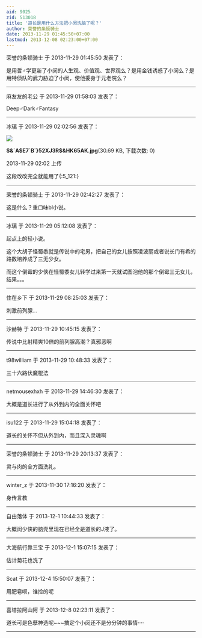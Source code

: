 ```yaml
---
aid: 9025
zid: 513018
title: '道长是用什么方法把小闵洗脑了呢？'
author: 荣誉的条顿骑士
date: 2013-11-29 01:45:50+07:00
lastmod: 2013-12-08 02:23:00+07:00
---
```


荣誉的条顿骑士 于 2013-11-29 01:45:50 发表了：

是用哲♂学更新了小闵的人生观、价值观、世界观么？是用金钱诱惑了小闵么？是用特侦队的武力胁迫了小闵，使他委身于元老院么？

---------

麻友友的老公 于 2013-11-29 01:58:03 发表了：

Deep♂Dark♂Fantasy

---------

冰璃 于 2013-11-29 02:02:56 发表了：

![](https://cdn.jsdelivr.net/gh/lzjluzijie/beichao@main/static/img/0202261jh1m8jm4jc418ch.jpg)



**\$&\`A$E7\`B\`}52XJ3R\$&HK65AK.jpg**(30.69 KB, 下载次数: 0)



2013-11-29 02:02 上传



这段改改完全就能用了{:5\_121:}

---------

荣誉的条顿骑士 于 2013-11-29 02:42:27 发表了：

这是什么？重口味bl小说。

---------

冰璃 于 2013-11-29 05:12:08 发表了：

起点上的轻小说。

这个大胡子怪蜀黍就是传说中的宅男，把自己的女儿按照凌波丽或者说长门有希的路数培养成了三无少女。

而这个倒霉的少侠在怪蜀黍女儿转学过来第一天就试图泡他的那个倒霉三无女儿，结果。。。

---------

住在乡下 于 2013-11-29 08:25:03 发表了：

刺激前列腺...

---------

沙赫特 于 2013-11-29 10:45:15 发表了：

传说中比射精爽10倍的前列腺高潮？真邪恶啊

---------

t98william 于 2013-11-29 10:48:33 发表了：

三十六路伏魔棍法

---------

netmousexhxh 于 2013-11-29 14:46:30 发表了：

大概是道长进行了从外到内的全面关怀吧

---------

isu122 于 2013-11-29 15:04:18 发表了：

道长的关怀不但从外到内，而且深入灵魂啊

---------

荣誉的条顿骑士 于 2013-11-29 20:13:37 发表了：

灵与肉的全方面洗礼。

---------

winter_z 于 2013-11-30 17:16:20 发表了：

身传言教

---------

自由落体 于 2013-12-1 10:44:33 发表了：

大概闵少侠的脑壳里现在已经全是道长的J液了。

---------

大海航行靠三宝 于 2013-12-1 15:07:15 发表了：

估计菊花也洗了

---------

Scat 于 2013-12-4 15:50:07 发表了：

用肥皂呗，谁捡的呢

---------

喜塔拉阿山阿 于 2013-12-8 02:23:11 发表了：

道长可是色孽神选呢~~~搞定个小闵还不是分分钟的事情····

---------


